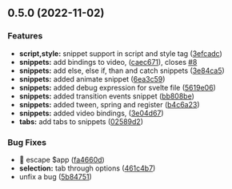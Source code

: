 ## 0.5.0 (2022-11-02)


### Features

* **script,style:** snippet support in script and style tag ([3efcadc](https://github.com/henrikvilhelmberglund/vscode-svelte-snippets/commit/3efcadc746249e568285ef858f1af26aeaadf82e))
* **snippets:** add bindings to video, ([caec671](https://github.com/henrikvilhelmberglund/vscode-svelte-snippets/commit/caec671ddae232415d1770a27679bb6d115e4629)), closes [#8](https://github.com/henrikvilhelmberglund/vscode-svelte-snippets/issues/8)
* **snippets:** add else, else if, than and catch snippets ([3e84ca5](https://github.com/henrikvilhelmberglund/vscode-svelte-snippets/commit/3e84ca5b7de1f93f9d7369c2702803ac53364f34))
* **snippets:** added animate snippet ([6ea3c59](https://github.com/henrikvilhelmberglund/vscode-svelte-snippets/commit/6ea3c59493d87ce25c6c34e6b0355223d80ea302))
* **snippets:** added debug expression for svelte file ([5619e06](https://github.com/henrikvilhelmberglund/vscode-svelte-snippets/commit/5619e06abd982f4a767c58f29f48191fdc07f565))
* **snippets:** added transition events snippet ([bb808be](https://github.com/henrikvilhelmberglund/vscode-svelte-snippets/commit/bb808bed010d1a00b7595be2ef7788c92473ede4))
* **snippets:** added tween, spring and register ([b4c6a23](https://github.com/henrikvilhelmberglund/vscode-svelte-snippets/commit/b4c6a23edd50ea8f88f73faa77c2913e9963ffa3))
* **snippets:** added video bindings, ([3e04d67](https://github.com/henrikvilhelmberglund/vscode-svelte-snippets/commit/3e04d67e15505b614e0ff794b7f3e1c29c799daf))
* **tabs:** add tabs to snippets ([02589d2](https://github.com/henrikvilhelmberglund/vscode-svelte-snippets/commit/02589d23603bf6e34387dc497c9848346820a113))


### Bug Fixes

* :bug: escape $app ([fa4660d](https://github.com/henrikvilhelmberglund/vscode-svelte-snippets/commit/fa4660d527e7bb07ba4edc78d54652f9619f56bd))
* **selection:** tab through options ([461c4b7](https://github.com/henrikvilhelmberglund/vscode-svelte-snippets/commit/461c4b7b54d0f55183c148b6758f00144fcbcb3e))
* unfix a bug ([5b84751](https://github.com/henrikvilhelmberglund/vscode-svelte-snippets/commit/5b84751098fa9a86ea76ab997c9ae7805a215a58))

